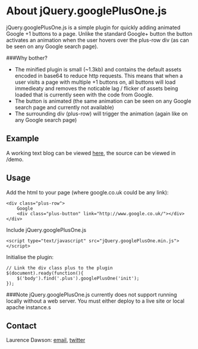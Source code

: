 # About jQuery.googlePlusOne.js

jQuery.googlePlusOne.js is a simple plugin for quickly adding animated Google +1 buttons to a page. Unlike the standard Google+ button the button activates an animation when the user hovers over the plus-row div (as can be seen on any Google search page).

###Why bother?

- The minified plugin is small (~1.3kb) and contains the default assets encoded in base64 to reduce http requests. This means that when a user visits a page with multiple +1 buttons on, all buttons will load immedieaty and removes the noticable lag / flicker of assets being loaded that is currently seen with the code from Google.
- The button is animated (the same animation can be seen on any Google search page and currently not available)
- The surrounding div (plus-row) will trigger the animation (again like on any Google search page)


## Example

A working text blog can be viewed [here](http://laurencedawson.github.com/jQuery.googlePlusOne.js/), the source can be viewed in /demo.

## Usage

Add the html to your page (where google.co.uk could be any link):

    <div class="plus-row">
        Google
        <div class="plus-button" link="http://www.google.co.uk/"></div>
    </div>

Include jQuery.googlePlusOne.js

	<script type="text/javascript" src="jQuery.googlePlusOne.min.js"></script>

Initialise the plugin:

    // Link the div class plus to the plugin
	$(document).ready(function(){
    	$('body').find('.plus').googlePlusOne('init');
    });

###Note
jQuery.googlePlusOne.js currently does not support running locally without a web server. You must either deploy to a live site or local apache instance.s

## Contact

Laurence Dawson: [email](mailto:contact@laurencedawson.com), [twitter](http://twitter.com/#!/loljdawson)
